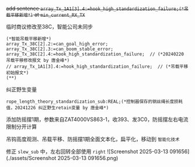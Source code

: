~~add sentence `array_Tx_1A1[3].4:=hook_high_standardization_failure;(*吊载平移新增*)`  at `min_current_RX_TX`~~

临时商议修改至38C，智能公司未同步
```
(*智能吊载平移新增*)
array_Tx_38C[2].2:=can_goal_high_error;
array_Tx_38C[2].3:=can_boom_stable_error;
array_Tx_38C[2].4:=hook_high_standardization_failure;  // (*20240220 吊载平移修改报文 by 唐金峰*)
// array_Tx_1A1[3].4:=hook_high_standardization_failure;  // (*吊载平移初始报文*)
(**)
```

纠正野生变量
```
rope_length_theory_standardization_sub:REAL;(*控制器保存的钢丝绳长度损耗值，20241226 纠正野生retain变量 by 唐金峰*)
```

添加防摇摆1期，参数来自ZAT4000VS863-1，收393、发3C0，防摇摆左右电流限制分开计算

吊钩高度观测、吊载平移、防摇摆1期全面文本化，扁平化，移动到 `智能化技术`


修正 `slew_sub` 中，左右回转全部使用 `right`
![Screenshot 2025-03-13 091656](./assets/Screenshot 2025-03-13 091656.png)